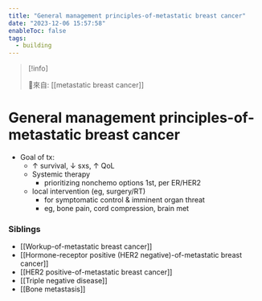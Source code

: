 ```yaml
---
title: "General management principles-of-metastatic breast cancer"
date: "2023-12-06 15:57:58"
enableToc: false
tags:
  - building
---
```

> [!info]
>
> 🌱來自: [[metastatic breast cancer]]
# General management principles-of-metastatic breast cancer
- Goal of tx:
  - ↑ survival, ↓ sxs, ↑ QoL
  - Systemic therapy
    - prioritizing nonchemo options 1st, per ER/HER2
  - local intervention (eg, surgery/RT)
    - for symptomatic control & imminent organ threat
    - eg, bone pain, cord compression, brain met
### Siblings
- [[Workup-of-metastatic breast cancer]]
- [[Hormone-receptor positive (HER2 negative)-of-metastatic breast cancer]]
- [[HER2 positive-of-metastatic breast cancer]]
- [[Triple negative disease]]
- [[Bone metastasis]]

